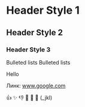 # Header Style 1

## Header Style 2

### Header Style 3

Bulleted lists
Bulleted lists

Hello 

Линк: www.google.com

:+1:
:sparkles:
:-1:
:100:
:1234:
:8ball:
(_jkl)
